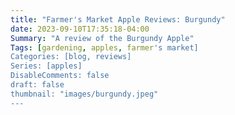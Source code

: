 ```yaml
---
title: "Farmer's Market Apple Reviews: Burgundy"
date: 2023-09-10T17:35:18-04:00
Summary: "A review of the Burgundy Apple"
Tags: [gardening, apples, farmer's market]
Categories: [blog, reviews]
Series: [apples]
DisableComments: false
draft: false
thumbnail: "images/burgundy.jpeg"
---
```

